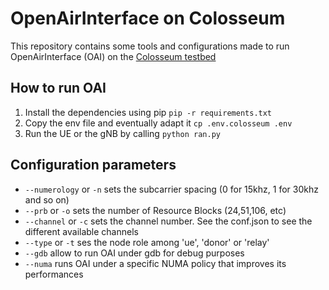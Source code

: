 # OpenAirInterface on Colosseum

This repository contains some tools and configurations made to run OpenAirInterface (OAI) on the [Colosseum testbed](https://www.northeastern.edu/colosseum/)

## How to run OAI

1. Install the dependencies using pip `pip -r requirements.txt`
2. Copy the env file and eventually adapt it `cp .env.colosseum .env`
3. Run the UE or the gNB by calling `python ran.py`

## Configuration parameters

- `--numerology` or `-n` sets the subcarrier spacing (0 for 15khz, 1 for 30khz and so on)
- `--prb` or `-o` sets the number of Resource Blocks (24,51,106, etc)
- `--channel` or `-c` sets the channel number. See the conf.json to see the different available channels
- `--type` or `-t` ses the node role among 'ue', 'donor' or 'relay'
- `--gdb` allow to run OAI under gdb for debug purposes
- `--numa` runs OAI under a specific NUMA policy that improves its performances
